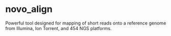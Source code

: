 # novo_align
Powerful tool designed for mapping of short reads onto a reference genome from Illumina, Ion Torrent, and 454 NGS platforms.
